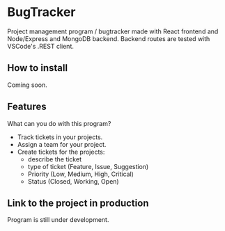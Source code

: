 # BugTracker

Project management program / bugtracker made with React frontend and Node/Express and MongoDB backend. Backend routes are tested with VSCode's .REST client.

## How to install

Coming soon.

## Features

What can you do with this program?

 - Track tickets in your projects.
 - Assign a team for your project.
 - Create tickets for the projects:
   - describe the ticket
   - type of ticket (Feature, Issue, Suggestion)
   - Priority (Low, Medium, High, Critical)
   - Status (Closed, Working, Open)
   
## Link to the project in production

Program is still under development.


 
